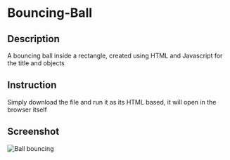 # Bouncing-Ball
## Description
A bouncing ball inside a rectangle, created using HTML and Javascript for the title and objects
## Instruction
Simply download the file and run it as its HTML based, it will open in the browser itself
## Screenshot

![Ball bouncing](https://github.com/M-amin91/Bouncing-Ball/assets/128710490/cc963a00-1783-4b59-af96-2a51d3ba4b10)
